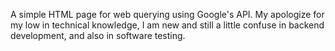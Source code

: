 A simple HTML page for web querying using Google's API.
My apologize for my low in technical knowledge, I am new and still a little confuse in backend development, and also in software testing.
